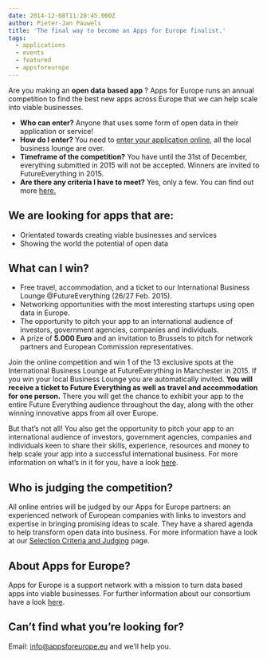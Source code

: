 ```yaml
---
date: 2014-12-08T11:20:45.000Z
author: Pieter-Jan Pauwels
title: 'The final way to become an Apps for Europe finalist.'
tags:
  - applications
  - events
  - featured
  - appsforeurope
---
```


Are you making an **open data based app** ? Apps for Europe runs an annual competition to find the best new apps across Europe that we can help scale into viable businesses.

- **Who can enter?** Anyone that uses some form of open data in their application or service!
- **How do I enter?** You need to [enter your application online](http://www.appsforeurope.eu/content/submit-your-application), all the local business lounge are over.
- **Timeframe of the competition?** You have until the 31st of December, everything submitted in 2015 will not be accepted. Winners are invited to FutureEverything in 2015.
- **Are there any criteria I have to meet?** Yes, only a few. You can find out more [here.](http://www.appsforeurope.eu/competition_enter)

## We are looking for apps that are:

- Orientated towards creating viable businesses and services
- Showing the world the potential of open data

## What can I win?

- Free travel, accommodation, and a ticket to our International Business Lounge @FutureEverything (26/27 Feb. 2015).
- Networking opportunities with the most interesting startups using open data in Europe.
- The opportunity to pitch your app to an international audience of investors, government agencies, companies and individuals.
- A prize of **5.000 Euro** and an invitation to Brussels to pitch for network partners and European Commission representatives.

Join the online competition and win 1 of the 13 exclusive spots at the International Business Lounge at FutureEverything in Manchester in 2015. If you win your local Business Lounge you are automatically invited. **You will receive a ticket to Future Everything as well as travel and accommodation for one person.** There you will get the chance to exhibit your app to the entire Future Everything audience throughout the day, along with the other winning innovative apps from all over Europe.

But that’s not all! You also get the opportunity to pitch your app to an international audience of investors, government agencies, companies and individuals keen to share their skills, experience, resources and money to help scale your app into a successful international business. For more information on what’s in it for you, have a look [here](http://www.appsforeurope.eu/competition_prizes).

## Who is judging the competition?

All online entries will be judged by our Apps for Europe partners: an experienced network of European companies with links to investors and expertise in bringing promising ideas to scale. They have a shared agenda to help transform open data into business. For more information have a look at our [Selection Criteria and Judging](http://www.appsforeurope.eu/competition_enter) page.

## About Apps for Europe?

Apps for Europe is a support network with a mission to turn data based apps into viable businesses. For further information about our consortium have a look [here](http://www.appsforeurope.eu/about-us).

## Can’t find what you’re looking for?

Email: <info@appsforeurope.eu> and we’ll help you.

